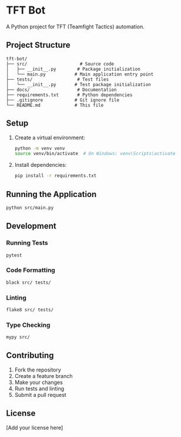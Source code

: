 # TFT Bot

A Python project for TFT (Teamfight Tactics) automation.

## Project Structure

```
tft-bot/
├── src/                    # Source code
│   ├── __init__.py        # Package initialization
│   └── main.py           # Main application entry point
├── tests/                 # Test files
│   └── __init__.py       # Test package initialization
├── docs/                  # Documentation
├── requirements.txt       # Python dependencies
├── .gitignore            # Git ignore file
└── README.md             # This file
```

## Setup

1. Create a virtual environment:
   ```bash
   python -m venv venv
   source venv/bin/activate  # On Windows: venv\Scripts\activate
   ```

2. Install dependencies:
   ```bash
   pip install -r requirements.txt
   ```

## Running the Application

```bash
python src/main.py
```

## Development

### Running Tests
```bash
pytest
```

### Code Formatting
```bash
black src/ tests/
```

### Linting
```bash
flake8 src/ tests/
```

### Type Checking
```bash
mypy src/
```

## Contributing

1. Fork the repository
2. Create a feature branch
3. Make your changes
4. Run tests and linting
5. Submit a pull request

## License

[Add your license here]
